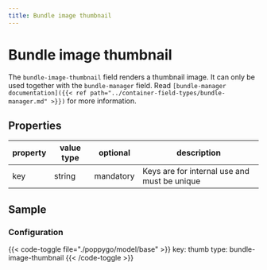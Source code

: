 ```yaml
---
title: Bundle image thumbnail
---
```


# Bundle image thumbnail

The `bundle-image-thumbnail` field renders a thumbnail image. It can only be used together
with the `bundle-manager` field. Read ```[bundle-manager documentation]({{< ref
path="../container-field-types/bundle-manager.md" >}})``` for more information.

## Properties

| property | value type | optional                 | description                                  |
|----------|------------|--------------------------|----------------------------------------------|
| key      | string     | mandatory                | Keys are for internal use and must be unique |

## Sample

### Configuration

{{< code-toggle file="./poppygo/model/base" >}}
key: thumb
type: bundle-image-thumbnail
{{< /code-toggle >}}
